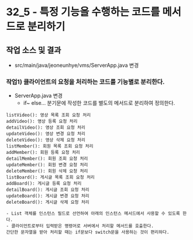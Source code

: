 32_5 - 특정 기능을 수행하는 코드를 메서드로 분리하기
===

## 작업 소스 및 결과

- src/main/java/jeoneunhye/vms/ServerApp.java 변경

### 작업1) 클라이언트의 요청을 처리하는 코드를 기능별로 분리한다.

- ServerApp.java 변경
    - if~ else... 분기문에 작성한 코드를 별도의 메서드로 분리하여 정의한다.  
```
listVideo(): 영상 목록 조회 요청 처리  
addVideo(): 영상 등록 요청 처리  
detailVideo(): 영상 조회 요청 처리  
updateVideo(): 영상 변경 요청 처리  
deleteVideo(): 영상 삭제 요청 처리  
listMember(): 회원 목록 조회 요청 처리  
addMember(): 회원 등록 요청 처리  
detailMember(): 회원 조회 요청 처리  
updateMember(): 회원 변경 요청 처리  
deleteMember(): 회원 삭제 요청 처리  
listBoard(): 게시글 목록 조회 요청 처리  
addBoard(): 게시글 등록 요청 처리  
detailBoard(): 게시글 조회 요청 처리  
updateBoard(): 게시글 변경 요청 처리  
deleteBoard(): 게시글 삭제 요청 처리
```
    - List 객체를 인스턴스 필드로 선언하여 아래의 인스턴스 메서드에서 사용할 수 있도록 한다.
    - 클라이언트로부터 입력받은 명령어로 서버에서 처리할 메서드를 호출한다.  
    간단한 문자열을 받아 처리할 때는 if문보다 switch문을 사용하는 것이 편리하다.